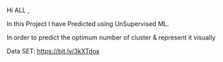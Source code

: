 Hi ALL ,

In this Project I have Predicted using UnSupervised ML.

In order to predict the optimum number of cluster & represent it visually

  Data SET: https://bit.ly/3kXTdox
